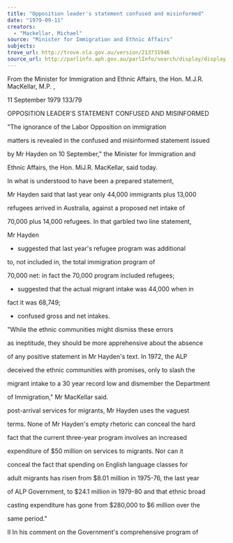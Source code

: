 ```yaml
---
title: "Opposition leader's statement confused and misinformed"
date: "1979-09-11"
creators:
  - "Mackellar, Michael"
source: "Minister for Immigration and Ethnic Affairs"
subjects:
trove_url: http://trove.nla.gov.au/version/213731946
source_url: http://parlinfo.aph.gov.au/parlInfo/search/display/display.w3p;query=Id%3A%22media/pressrel/HPR08004612%22
---
```


 From the Minister for Immigration and Ethnic Affairs, the Hon. M.J.R. MacKellar, M.P. ,

 11 September 1979 133/79

 OPPOSITION LEADER'S STATEMENT CONFUSED AND MISINFORMED

 "The ignorance of the Labor Opposition on immigration 

 matters is revealed in the confused and misinformed statement issued 

 by Mr Hayden on 10 September," the Minister for Immigration and 

 Ethnic Affairs, the Hon. MiJ.R. MacKellar, said today.

 In what is understood to have been a prepared statement,

 Mr Hayden said that last year only 44,000 immigrants plus 13,000 

 refugees arrived in Australia, against a proposed net intake of 

 70,000 plus 14,000 refugees. In that garbled two line statement,

 Mr Hayden

 - suggested that last year's refugee program was additional

 to, not included in, the total immigration program of

 70,000 net: in fact the 70,000 program included refugees;

 - suggested that the actual migrant intake was 44,000 when in

 fact it was 68,749;

 - confused gross and net intakes.

 "While the ethnic communities might dismiss these errors 

 as ineptitude, they should be more apprehensive about the absence 

 of any positive statement in Mr Hayden's text. In 1972, the ALP 

 deceived the ethnic communities with promises, only to slash the 

 migrant intake to a 30 year record low and dismember the Department 

 of Immigration," Mr MacKellar said.

 post-arrival services for migrants, Mr Hayden uses the vaguest 

 terms. None of Mr Hayden's empty rhetoric can conceal the hard 

 fact that the current three-year program involves an increased 

 expenditure of $50 million on services to migrants. Nor can it 

 conceal the fact that spending on English language classes for 

 adult migrants has risen from $8.01 million in 1975-76, the last year 

 of ALP Government, to $24.1 million in 1979-80 and that ethnic broad­

 casting expenditure has gone from $280,000 to $6 million over the 

 same period."

 II In his comment on the Government's comprehensive program of


